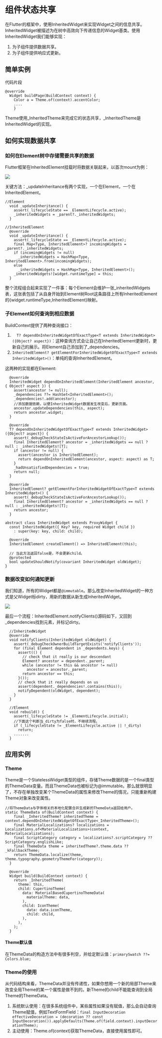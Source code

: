 # 组件状态共享
在Flutter的框架中，使用InheritedWidget来实现Widget之间的信息共享。InheritedWidget被描述为在树中高效向下传递信息的Widget基类。使用InheritedWidget我们能够实现：
1. 为子组件提供数据共享。
2. 为子组件提供响应式更新。

## 简单实例
代码片段
```
@override
  Widget buildPage(BuildContext context) {
    Color a = Theme.of(context).accentColor;
    ....
    }
```
Theme使用_InheritedTheme来完成它的状态共享，_InheritedTheme是InheritedWidget的实现。

## 如何实现数据共享

### 如何在Element树中存储需要共享的数据
Flutter框架在InheritedElement挂载时将数据关联起来，以首次mount为例：

![](./第一次如何保存数据.png)

关键方法：_updateInheritance有两个实现，一个在Element，一个在InheritedElement。

```
//Element
  void _updateInheritance() {
    assert(_lifecycleState == _ElementLifecycle.active);
    _inheritedWidgets = _parent?._inheritedWidgets;
  }

//InheritedElement
  @override
  void _updateInheritance() {
    assert(_lifecycleState == _ElementLifecycle.active);
    final Map<Type, InheritedElement>? incomingWidgets = _parent?._inheritedWidgets;
    if (incomingWidgets != null)
      _inheritedWidgets = HashMap<Type, InheritedElement>.from(incomingWidgets);
    else
      _inheritedWidgets = HashMap<Type, InheritedElement>();
    _inheritedWidgets![widget.runtimeType] = this;
  }  

```
整个流程组合起来实现了一件事：每个Element会维护一张_inheritedWidgets表，这张表包括了从自身开始到Element树Root这条路径上所有InheritedElement的{widget.runtimeType,InheritedElement}映射。

### 子Element如何查询到相应数据

BuildContext提供了两种查询接口：
1. `  T? dependOnInheritedWidgetOfExactType<T extends InheritedWidget>({Object? aspect})`：这种查询方式会让自己在InheritedElement更新时，更新自己的展示。将Element自己添加到了_dependencies。
2. `InheritedElement? getElementForInheritedWidgetOfExactType<T extends InheritedWidget>()`：单纯的查询InheritedElement。

这两种的实现都在Element:

```
  @override
  InheritedWidget dependOnInheritedElement(InheritedElement ancestor, { Object? aspect }) {
    assert(ancestor != null);
    _dependencies ??= HashSet<InheritedElement>();
    _dependencies!.add(ancestor);
    //添加数据依赖，以便InheritedWidget数据发生改变后，更新页面。
    ancestor.updateDependencies(this, aspect);
    return ancestor.widget;
  }

  @override
  T? dependOnInheritedWidgetOfExactType<T extends InheritedWidget>({Object? aspect}) {
    assert(_debugCheckStateIsActiveForAncestorLookup());
    final InheritedElement? ancestor = _inheritedWidgets == null ? null : _inheritedWidgets![T];
    if (ancestor != null) {
      assert(ancestor is InheritedElement);
      return dependOnInheritedElement(ancestor, aspect: aspect) as T;
    }
    _hadUnsatisfiedDependencies = true;
    return null;
  }

  @override
  InheritedElement? getElementForInheritedWidgetOfExactType<T extends InheritedWidget>() {
    assert(_debugCheckStateIsActiveForAncestorLookup());
    final InheritedElement? ancestor = _inheritedWidgets == null ? null : _inheritedWidgets![T];
    return ancestor;
  }
```


```
abstract class InheritedWidget extends ProxyWidget {
  const InheritedWidget({ Key? key, required Widget child })
    : super(key: key, child: child);

  @override
  InheritedElement createElement() => InheritedElement(this);

  // 当此方法返回false是，不会更新child。
  @protected
  bool updateShouldNotify(covariant InheritedWidget oldWidget);
}
```

### 数据改变如何通知更新
我们知道，所有的Widget都是`@immutable`。那么改变InheritedWidget的一种方式是父Widget标dirty，用新的数据从新生成InheritedWidget。

![](./InheritedWidget数据变更.png)

最后一个流程：InheritedElement.notifyClients()源码如下，又回到_dependencies找到元素，并标记dirty。

```
  //InheritedWidget
  @override
  void notifyClients(InheritedWidget oldWidget) {
    assert(_debugCheckOwnerBuildTargetExists('notifyClients'));
    for (final Element dependent in _dependents.keys) {
      assert(() {
        // check that it really is our descendant
        Element? ancestor = dependent._parent;
        while (ancestor != this && ancestor != null)
          ancestor = ancestor._parent;
        return ancestor == this;
      }());
      // check that it really depends on us
      assert(dependent._dependencies!.contains(this));
      notifyDependent(oldWidget, dependent);
    }
  }

  //Element
  void rebuild() {
    assert(_lifecycleState != _ElementLifecycle.initial);
    //下面这个判断当_dirty为false时，不继续流程。
    if (_lifecycleState != _ElementLifecycle.active || !_dirty)
      return;
    .......
  }
```

## 应用实例

### Theme
Theme是一个StatelessWidget类型的组件，存储Theme数据的是一个final类型的ThemeData变量。而且ThemeData也被标记为@immutable。那么就很明显了，不存在单独改变某个ThemeData的属性来修改Theme的情况，只能重新构建Theme对象来改变属性。

```
//将ThemeData与字体相关的本地化配置合并生成新的ThemeData返回给用户。
static ThemeData of(BuildContext context) {
    final _InheritedTheme? inheritedTheme = context.dependOnInheritedWidgetOfExactType<_InheritedTheme>();
    final MaterialLocalizations? localizations = Localizations.of<MaterialLocalizations>(context, MaterialLocalizations);
    final ScriptCategory category = localizations?.scriptCategory ?? ScriptCategory.englishLike;
    final ThemeData theme = inheritedTheme?.theme.data ?? _kFallbackTheme;
    return ThemeData.localize(theme, theme.typography.geometryThemeFor(category));
  }

  @override
  Widget build(BuildContext context) {
    return _InheritedTheme(
      theme: this,
      child: CupertinoTheme(
        data: MaterialBasedCupertinoThemeData(
          materialTheme: data,
        ),
        child: IconTheme(
          data: data.iconTheme,
          child: child,
        ),
      ),
    );
  }

```

#### Theme默认值

在ThemeData的构造方法中有很多判空，并给定默认值：`primarySwatch ??= Colors.blue;`

### Theme的使用
从代码结构来看，ThemeData并没有传递性，如果你想用一个新的局部Theme来改变全局Theme的某一个属性是做不到的。新Theme的child不能能查询到全局Theme的ThemeData。
1. 系统默认使用：在很多系统组件中，某些属性如果没有赋值，那么会自动查询Theme赋值，例如TextFormField：`final InputDecoration effectiveDecoration = (decoration ?? const InputDecoration()).applyDefaults(Theme.of(field.context).inputDecorationTheme);`
2. 主动使用：Theme.of(context)获取ThemeData，直接使用属性即可。     


